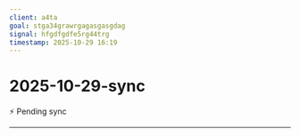 ```yaml
---
client: a4ta
goal: stga34grawrgagasgasgdag
signal: hfgdfgdfe5rg44trg
timestamp: 2025-10-29 16:19
---
```


# 2025-10-29-sync

⚡ Pending sync




---
